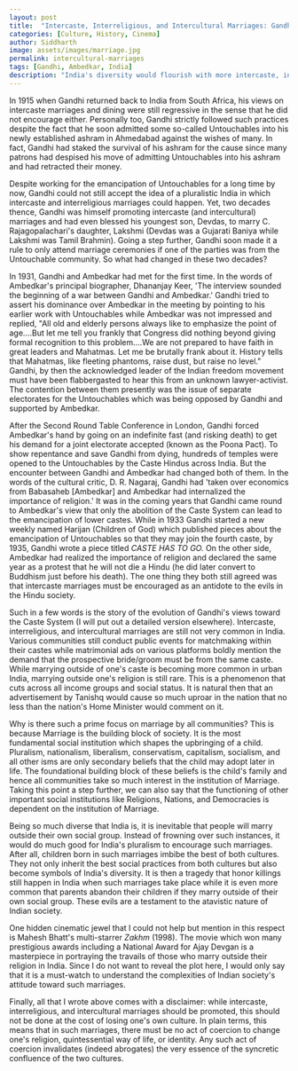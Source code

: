 ```yaml
---
layout: post
title:  "Intercaste, Interreligious, and Intercultural Marriages: Gandhi's Time and Ours"
categories: [Culture, History, Cinema]
author: Siddharth
image: assets/images/marriage.jpg
permalink: intercultural-marriages
tags: [Gandhi, Ambedkar, India]
description: "India's diversity would flourish with more intercaste, interreligious, and intercultural marriages."
---
```

In 1915 when Gandhi returned back to India from South Africa, his views on intercaste marriages and dining were still regressive in the sense that he did not encourage either. Personally too, Gandhi strictly followed such practices despite the fact that he soon admitted some so-called Untouchables into his newly established ashram in Ahmedabad against the wishes of many. In fact, Gandhi had staked the survival of his ashram for the cause since many patrons had despised his move of admitting Untouchables into his ashram and had retracted their money. 

Despite working for the emancipation of Untouchables for a long time by now, Gandhi could not still accept the idea of a pluralistic India in which intercaste and interreligious marriages could happen. Yet, two decades thence, Gandhi was himself promoting intercaste (and intercultural) marriages and had even blessed his youngest son, Devdas, to marry C. Rajagopalachari's daughter, Lakshmi (Devdas was a  Gujarati Baniya while Lakshmi was Tamil Brahmin). Going a step further, Gandhi soon made it a rule to only attend marriage ceremonies if one of the parties was from the Untouchable community. So what had changed in these two decades?

In 1931, Gandhi and Ambedkar had met for the first time. In the words of Ambedkar's principal biographer, Dhananjay Keer, 'The interview sounded the beginning of a war between Gandhi and Ambedkar.' Gandhi tried to assert his dominance over Ambedkar in the meeting by pointing to his earlier work with Untouchables while Ambedkar was not impressed and replied, "All old and elderly persons always like to emphasize the point of age….But let me tell you frankly that Congress did nothing beyond giving formal recognition to this problem….We are not prepared to have faith in great leaders and Mahatmas. Let me be brutally frank about it. History tells that Mahatmas, like fleeting phantoms, raise dust, but raise no level." Gandhi, by then the acknowledged leader of the Indian freedom movement must have been flabbergasted to hear this from an unknown lawyer-activist. The contention between them presently was the issue of separate electorates for the Untouchables which was being opposed by Gandhi and supported by Ambedkar.

After the Second Round Table Conference in London, Gandhi forced Ambedkar's hand by going on an indefinite fast (and risking death) to get his demand for a joint electorate accepted (known as the Poona Pact). To show repentance and save Gandhi from dying, hundreds of temples were opened to the Untouchables by the Caste Hindus across India. But the encounter between Gandhi and Ambedkar had changed both of them. In the words of the cultural critic, D. R. Nagaraj, Gandhi had 'taken over economics from Babasaheb [Ambedkar] and Ambedkar had internalized the importance of religion.' It was in the coming years that Gandhi came round to Ambedkar's view that only the abolition of the Caste System can lead to the emancipation of lower castes. While in 1933 Gandhi started a new weekly named Harijan (Children of God) which published pieces about the emancipation of Untouchables so that they may join the fourth caste, by 1935, Gandhi wrote a piece titled <i>CASTE HAS TO GO.</i> On the other side, Ambedkar had realized the importance of religion and declared the same year as a protest that he will not die a Hindu (he did later convert to Buddhism just before his death). The one thing they both still agreed was that intercaste marriages must be encouraged as an antidote to the evils in the Hindu society. 

Such in a few words is the story of the evolution of Gandhi's views toward the Caste System (I will put out a detailed version elsewhere). Intercaste, interreligious, and intercultural marriages are still not very common in India. Various communities still conduct public events for matchmaking within their castes while matrimonial ads on various platforms boldly mention the demand that the prospective bride/groom must be from the same caste. While marrying outside of one's caste is becoming more common in urban India, marrying outside one's religion is still rare. This is a phenomenon that cuts across all income groups and social status. It is natural then that an advertisement by Tanishq would cause so much uproar in the nation that no less than the nation's Home Minister would comment on it.

Why is there such a prime focus on marriage by all communities? This is because Marriage is the building block of society. It is the most fundamental social institution which shapes the upbringing of a child. Pluralism, nationalism, liberalism, conservatism, capitalism, socialism, and all other isms are only secondary beliefs that the child may adopt later in life. The foundational building block of these beliefs is the child's family and hence all communities take so much interest in the institution of Marriage. Taking this point a step further, we can also say that the functioning of other important social institutions like Religions, Nations, and Democracies is dependent on the institution of Marriage. 

Being so much diverse that India is, it is inevitable that people will marry outside their own social group. Instead of frowning over such instances, it would do much good for India's pluralism to encourage such marriages. After all, children born in such marriages imbibe the best of both cultures. They not only inherit the best social practices from both cultures but also become symbols of India's diversity. It is then a tragedy that honor killings still happen in India when such marriages take place while it is even more common that parents abandon their children if they marry outside of their own social group. These evils are a testament to the atavistic nature of Indian society.

One hidden cinematic jewel that I could not help but mention in this respect is Mahesh Bhatt's multi-starrer <i>Zakhm</i> (1998). The movie which won many prestigious awards including a National Award for Ajay Devgan is a masterpiece in portraying the travails of those who marry outside their religion in India. Since I do not want to reveal the plot here, I would only say that it is a must-watch to understand the complexities of Indian society's attitude toward such marriages. 

Finally, all that I wrote above comes with a disclaimer: while intercaste, interreligious, and intercultural marriages should be promoted, this should not be done at the cost of losing one's own culture. In plain terms, this means that in such marriages, there must be no act of coercion to change one's religion, quintessential way of life, or identity. Any such act of coercion invalidates (indeed abrogates) the very essence of the syncretic confluence of the two cultures.
